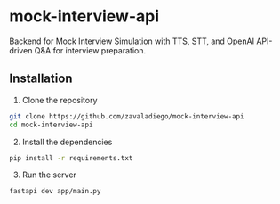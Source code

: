 # mock-interview-api
Backend for Mock Interview Simulation with TTS, STT, and OpenAI API-driven Q&amp;A for interview preparation.

## Installation
1. Clone the repository
```bash
git clone https://github.com/zavaladiego/mock-interview-api
cd mock-interview-api
```

2. Install the dependencies
```bash
pip install -r requirements.txt
```

3. Run the server
```bash
fastapi dev app/main.py
```

